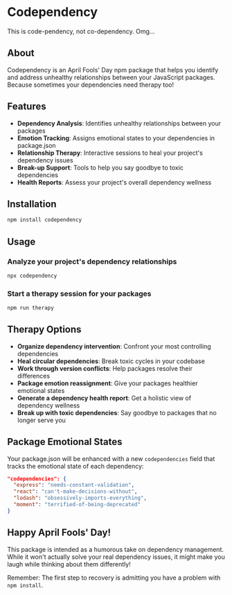 # Codependency

This is code-pendency, not co-dependency. Omg...

## About

Codependency is an April Fools' Day npm package that helps you identify and address unhealthy relationships between your JavaScript packages. Because sometimes your dependencies need therapy too!

## Features

- **Dependency Analysis**: Identifies unhealthy relationships between your packages
- **Emotion Tracking**: Assigns emotional states to your dependencies in package.json
- **Relationship Therapy**: Interactive sessions to heal your project's dependency issues
- **Break-up Support**: Tools to help you say goodbye to toxic dependencies
- **Health Reports**: Assess your project's overall dependency wellness

## Installation

```bash
npm install codependency
```

## Usage

### Analyze your project's dependency relationships

```bash
npx codependency
```

### Start a therapy session for your packages

```bash
npm run therapy
```

## Therapy Options

- **Organize dependency intervention**: Confront your most controlling dependencies
- **Heal circular dependencies**: Break toxic cycles in your codebase
- **Work through version conflicts**: Help packages resolve their differences
- **Package emotion reassignment**: Give your packages healthier emotional states
- **Generate a dependency health report**: Get a holistic view of dependency wellness
- **Break up with toxic dependencies**: Say goodbye to packages that no longer serve you

## Package Emotional States

Your package.json will be enhanced with a new `codependencies` field that tracks the emotional state of each dependency:

```json
"codependencies": {
  "express": "needs-constant-validation",
  "react": "can't-make-decisions-without",
  "lodash": "obsessively-imports-everything",
  "moment": "terrified-of-being-deprecated"
}
```

## Happy April Fools' Day!

This package is intended as a humorous take on dependency management. While it won't actually solve your real dependency issues, it might make you laugh while thinking about them differently!

Remember: The first step to recovery is admitting you have a problem with `npm install`.
